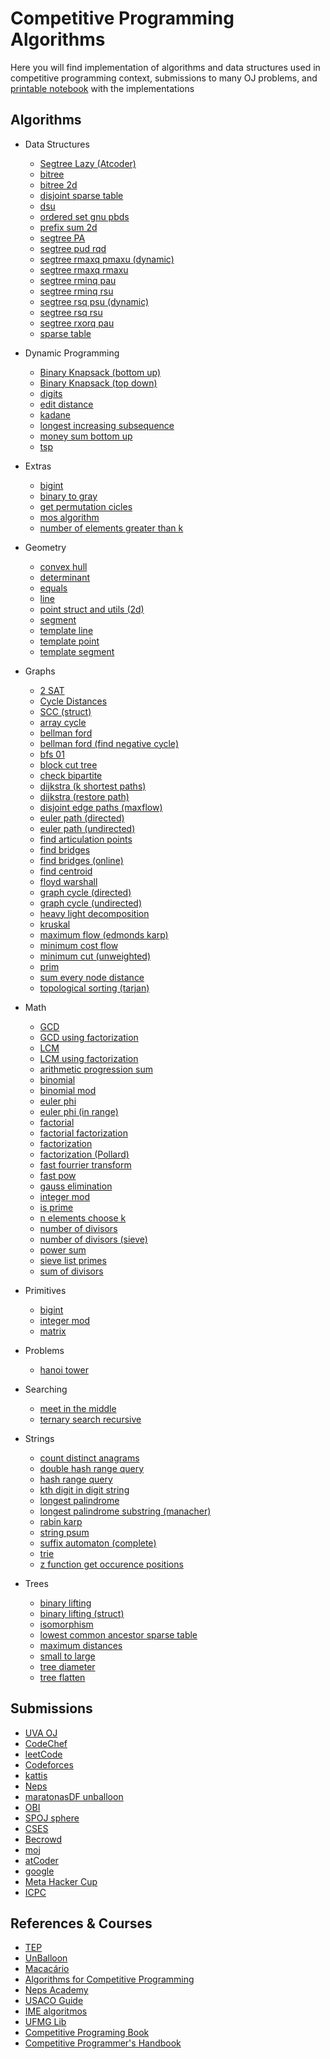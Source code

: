 # Competitive Programming Algorithms
Here you will find implementation of algorithms and data structures used in competitive programming context, submissions to many OJ problems, and [printable notebook](./notebook.pdf) with the implementations

## Algorithms
- Data Structures
    - [Segtree Lazy (Atcoder)](/algorithms/data-structures/Segtree-Lazy-(Atcoder).cpp)
    - [bitree](/algorithms/data-structures/bitree.cpp)
    - [bitree 2d](/algorithms/data-structures/bitree-2d.cpp)
    - [disjoint sparse table](/algorithms/data-structures/disjoint_sparse_table.cpp)
    - [dsu](/algorithms/data-structures/dsu.cpp)
    - [ordered set gnu pbds](/algorithms/data-structures/ordered_set_gnu_pbds.cpp)
    - [prefix sum 2d](/algorithms/data-structures/prefix-sum-2d.cpp)
    - [segtree PA](/algorithms/data-structures/segtree-PA.cpp)
    - [segtree pud rqd](/algorithms/data-structures/segtree-pud-rqd.cpp)
    - [segtree rmaxq pmaxu (dynamic)](/algorithms/data-structures/segtree-rmaxq-pmaxu-(dynamic).cpp)
    - [segtree rmaxq rmaxu](/algorithms/data-structures/segtree-rmaxq-rmaxu.cpp)
    - [segtree rminq pau](/algorithms/data-structures/segtree-rminq-pau.cpp)
    - [segtree rminq rsu](/algorithms/data-structures/segtree_rminq_rsu.cpp)
    - [segtree rsq psu (dynamic)](/algorithms/data-structures/segtree-rsq-psu-(dynamic).cpp)
    - [segtree rsq rsu](/algorithms/data-structures/segtree_rsq_rsu.cpp)
    - [segtree rxorq pau](/algorithms/data-structures/segtree-rxorq-pau.cpp)
    - [sparse table](/algorithms/data-structures/sparse-table.cpp)

- Dynamic Programming
    - [Binary Knapsack (bottom up)](/algorithms/dynamic-programming/Binary-Knapsack-(bottom-up).cpp)
    - [Binary Knapsack (top down)](/algorithms/dynamic-programming/Binary-Knapsack-(top-down).cpp)
    - [digits](/algorithms/dynamic-programming/digits.cpp)
    - [edit distance](/algorithms/dynamic-programming/edit_distance.cpp)
    - [kadane](/algorithms/dynamic-programming/kadane.cpp)
    - [longest increasing subsequence](/algorithms/dynamic-programming/longest-increasing-subsequence.cpp)
    - [money sum bottom up](/algorithms/dynamic-programming/money_sum_bottom_up.cpp)
    - [tsp](/algorithms/dynamic-programming/tsp.cpp)

- Extras
    - [bigint](/algorithms/extras/bigint.cpp)
    - [binary to gray](/algorithms/extras/binary_to_gray.cpp)
    - [get permutation cicles](/algorithms/extras/get-permutation-cicles.cpp)
    - [mos algorithm](/algorithms/extras/mos_algorithm.cpp)
    - [number of elements greater than k](/algorithms/extras/number_of_elements_greater_than_k.cpp)

- Geometry
    - [convex hull](/algorithms/geometry/convex-hull.cpp)
    - [determinant](/algorithms/geometry/determinant.cpp)
    - [equals](/algorithms/geometry/equals.cpp)
    - [line](/algorithms/geometry/line.cpp)
    - [point struct and utils (2d)](/algorithms/geometry/point-struct-and-utils-(2d).cpp)
    - [segment](/algorithms/geometry/segment.cpp)
    - [template line](/algorithms/geometry/template-line.cpp)
    - [template point](/algorithms/geometry/template-point.cpp)
    - [template segment](/algorithms/geometry/template-segment.cpp)

- Graphs
    - [2 SAT](/algorithms/graphs/2-SAT.cpp)
    - [Cycle Distances](/algorithms/graphs/Cycle-Distances.cpp)
    - [SCC (struct)](/algorithms/graphs/SCC-(struct).cpp)
    - [array cycle](/algorithms/graphs/array_cycle.cpp)
    - [bellman ford](/algorithms/graphs/bellman-ford.cpp)
    - [bellman ford (find negative cycle)](/algorithms/graphs/bellman-ford-(find-negative-cycle).cpp)
    - [bfs 01](/algorithms/graphs/bfs-01.cpp)
    - [block cut tree](/algorithms/graphs/block-cut-tree.cpp)
    - [check bipartite](/algorithms/graphs/check-bipartite.cpp)
    - [dijkstra (k shortest paths)](/algorithms/graphs/dijkstra-(k-shortest-paths).cpp)
    - [dijkstra (restore path)](/algorithms/graphs/dijkstra-(restore-path).cpp)
    - [disjoint edge paths (maxflow)](/algorithms/graphs/disjoint-edge-paths-(maxflow).cpp)
    - [euler path (directed)](/algorithms/graphs/euler-path-(directed).cpp)
    - [euler path (undirected)](/algorithms/graphs/euler-path-(undirected).cpp)
    - [find articulation points](/algorithms/graphs/find-articulation-points.cpp)
    - [find bridges](/algorithms/graphs/find-bridges.cpp)
    - [find bridges (online)](/algorithms/graphs/find-bridges-(online).cpp)
    - [find centroid](/algorithms/graphs/find-centroid.cpp)
    - [floyd warshall](/algorithms/graphs/floyd_warshall.cpp)
    - [graph cycle (directed)](/algorithms/graphs/graph-cycle-(directed).cpp)
    - [graph cycle (undirected)](/algorithms/graphs/graph_cycle-(undirected).cpp)
    - [heavy light decomposition](/algorithms/graphs/heavy-light-decomposition.cpp)
    - [kruskal](/algorithms/graphs/kruskal.cpp)
    - [maximum flow (edmonds karp)](/algorithms/graphs/maximum-flow-(edmonds-karp).cpp)
    - [minimum cost flow](/algorithms/graphs/minimum-cost-flow.cpp)
    - [minimum cut (unweighted)](/algorithms/graphs/minimum-cut-(unweighted).cpp)
    - [prim](/algorithms/graphs/prim.cpp)
    - [sum every node distance](/algorithms/graphs/sum-every-node-distance.cpp)
    - [topological sorting (tarjan)](/algorithms/graphs/topological-sorting-(tarjan).cpp)

- Math
    - [GCD](/algorithms/math/GCD.cpp)
    - [GCD using factorization](/algorithms/math/GCD-using-factorization.cpp)
    - [LCM](/algorithms/math/LCM.cpp)
    - [LCM using factorization](/algorithms/math/LCM-using-factorization.cpp)
    - [arithmetic progression sum](/algorithms/math/arithmetic-progression-sum.cpp)
    - [binomial](/algorithms/math/binomial.cpp)
    - [binomial mod](/algorithms/math/binomial-mod.cpp)
    - [euler phi](/algorithms/math/euler-phi.cpp)
    - [euler phi (in range)](/algorithms/math/euler-phi-(in-range).cpp)
    - [factorial](/algorithms/math/factorial.cpp)
    - [factorial factorization](/algorithms/math/factorial-factorization.cpp)
    - [factorization](/algorithms/math/factorization.cpp)
    - [factorization (Pollard)](/algorithms/math/factorization-(Pollard).cpp)
    - [fast fourrier transform](/algorithms/math/fast-fourrier-transform.cpp)
    - [fast pow](/algorithms/math/fast-pow.cpp)
    - [gauss elimination](/algorithms/math/gauss-elimination.cpp)
    - [integer mod](/algorithms/math/integer_mod.cpp)
    - [is prime](/algorithms/math/is-prime.cpp)
    - [n elements choose k](/algorithms/math/n-elements-choose-k.cpp)
    - [number of divisors](/algorithms/math/number-of-divisors.cpp)
    - [number of divisors (sieve)](/algorithms/math/number-of-divisors-(sieve).cpp)
    - [power sum](/algorithms/math/power-sum.cpp)
    - [sieve list primes](/algorithms/math/sieve-list-primes.cpp)
    - [sum of divisors](/algorithms/math/sum-of-divisors.cpp)

- Primitives
    - [bigint](/algorithms/primitives/bigint.cpp)
    - [integer mod](/algorithms/primitives/integer_mod.cpp)
    - [matrix](/algorithms/primitives/matrix.cpp)

- Problems
    - [hanoi tower](/algorithms/problems/hanoi-tower.cpp)

- Searching
    - [meet in the middle](/algorithms/searching/meet-in-the-middle.cpp)
    - [ternary search recursive](/algorithms/searching/ternary_search_recursive.cpp)

- Strings
    - [count distinct anagrams](/algorithms/strings/count-distinct-anagrams.cpp)
    - [double hash range query](/algorithms/strings/double-hash-range-query.cpp)
    - [hash range query](/algorithms/strings/hash-range-query.cpp)
    - [kth digit in digit string](/algorithms/strings/kth-digit-in-digit-string.cpp)
    - [longest palindrome](/algorithms/strings/longest-palindrome.cpp)
    - [longest palindrome substring (manacher)](/algorithms/strings/longest-palindrome-substring-(manacher).cpp)
    - [rabin karp](/algorithms/strings/rabin-karp.cpp)
    - [string psum](/algorithms/strings/string-psum.cpp)
    - [suffix automaton (complete)](/algorithms/strings/suffix-automaton-(complete).cpp)
    - [trie](/algorithms/strings/trie.cpp)
    - [z function get occurence positions](/algorithms/strings/z-function-get-occurence-positions.cpp)

- Trees
    - [binary lifting](/algorithms/trees/binary-lifting.cpp)
    - [binary lifting (struct)](/algorithms/trees/binary-lifting-(struct).cpp)
    - [isomorphism](/algorithms/trees/isomorphism.cpp)
    - [lowest common ancestor sparse table](/algorithms/trees/lowest_common_ancestor_sparse_table.cpp)
    - [maximum distances](/algorithms/trees/maximum-distances.cpp)
    - [small to large](/algorithms/trees/small_to_large.cpp)
    - [tree diameter](/algorithms/trees/tree-diameter.cpp)
    - [tree flatten](/algorithms/trees/tree_flatten.cpp)


## Submissions
- [UVA OJ](/submissions/UVA-OJ)
- [CodeChef](/submissions/CodeChef)
- [leetCode](/submissions/leetCode)
- [Codeforces](/submissions/Codeforces)
- [kattis](/submissions/kattis)
- [Neps](/submissions/Neps)
- [maratonasDF unballoon](/submissions/maratonasDF_unballoon)
- [OBI](/submissions/OBI)
- [SPOJ sphere](/submissions/SPOJ-sphere)
- [CSES](/submissions/CSES)
- [Becrowd](/submissions/Becrowd)
- [moj](/submissions/moj)
- [atCoder](/submissions/atCoder)
- [google](/submissions/google)
- [Meta Hacker Cup](/submissions/Meta-Hacker-Cup)
- [ICPC](/submissions/ICPC)

## References & Courses
- [TEP](https://github.com/edsomjr/TEP)
- [UnBalloon](https://github.com/UnBalloon/programacao-competitiva)
- [Macacário](https://github.com/splucs/Competitive-Programming)
- [Algorithms for Competitive Programming](https://cp-algorithms.com/)
- [Neps Academy](https://neps.academy/br/courses)
- [USACO Guide](https://usaco.guide/dashboard/)
- [IME algoritmos](https://www.ime.usp.br/~pf/algoritmos/idx.html)
- [UFMG Lib](https://github.com/brunomaletta/Biblioteca)
- [Competitive Programing Book](https://cpbook.net/details?cp=4)
- [Competitive Programmer's Handbook](https://cses.fi/book/book.pdf)
    

